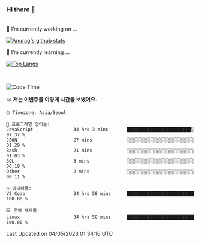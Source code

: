 ### Hi there 👋
<br>
🔭 I’m currently working on ...
<br>

[![Anurag's github stats](https://github-readme-stats.vercel.app/api?username=thornewater)](https://github.com/anuraghazra/github-readme-stats)
<br>

🌱 I’m currently learning ...
<br>

[![Top Langs](https://github-readme-stats.vercel.app/api/top-langs/?username=thornewater&layout=compact)](https://github.com/anuraghazra/github-readme-stats)

<br>
<!--START_SECTION:waka-->

![Code Time](http://img.shields.io/badge/Code%20Time-270%20hrs%2041%20mins-blue)


📊 **저는 이번주를 이렇게 시간을 보냈어요.** 

```text
🕑︎ Timezone: Asia/Seoul

💬 프로그래밍 언어들: 
JavaScript               34 hrs 3 mins       ████████████████████████░   97.37 % 
JSON                     27 mins             ░░░░░░░░░░░░░░░░░░░░░░░░░   01.29 % 
Bash                     21 mins             ░░░░░░░░░░░░░░░░░░░░░░░░░   01.03 % 
SQL                      3 mins              ░░░░░░░░░░░░░░░░░░░░░░░░░   00.19 % 
Other                    2 mins              ░░░░░░░░░░░░░░░░░░░░░░░░░   00.11 % 

🔥 에디터들: 
VS Code                  34 hrs 58 mins      █████████████████████████   100.00 % 

💻 운영 체제들: 
Linux                    34 hrs 58 mins      █████████████████████████   100.00 % 
```


 Last Updated on 04/05/2023 01:34:16 UTC
<!--END_SECTION:waka-->



<!--
**thornewater/thornewater** is a ✨ _special_ ✨ repository because its `README.md` (this file) appears on your GitHub profile.

Here are some ideas to get you started:

- 🔭 I’m currently working on ...
- 🌱 I’m currently learning ...
- 👯 I’m looking to collaborate on ...
- 🤔 I’m looking for help with ...
- 💬 Ask me about ...
- 📫 How to reach me: ...
- 😄 Pronouns: ...
- ⚡ Fun fact: ...
-->
